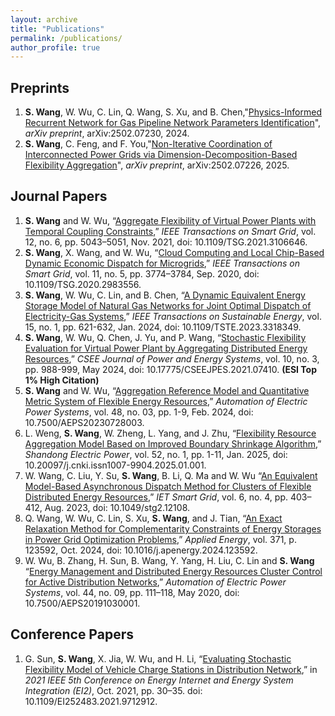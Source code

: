 ```yaml
---
layout: archive
title: "Publications"
permalink: /publications/
author_profile: true
---
```


## Preprints
1. **S. Wang**, W. Wu, C. Lin, Q. Wang, S. Xu, and B. Chen,"[Physics-Informed Recurrent Network for Gas Pipeline Network Parameters Identification](https://arxiv.org/abs/2502.07230)", *arXiv preprint*, arXiv:2502.07230, 2024.
1. **S. Wang**, C. Feng, and F. You,"[Non-Iterative Coordination of Interconnected Power Grids via Dimension-Decomposition-Based Flexibility Aggregation](https://arxiv.org/abs/2502.07226)", *arXiv preprint*, arXiv:2502.07226, 2025. 


## Journal Papers
1. **S. Wang** and W. Wu, “[Aggregate Flexibility of Virtual Power Plants with Temporal Coupling Constraints](https://ieeexplore.ieee.org/document/9520661),” *IEEE Transactions on Smart Grid*, vol. 12, no. 6, pp. 5043–5051, Nov. 2021, doi: 10.1109/TSG.2021.3106646.
1. **S. Wang**, X. Wang, and W. Wu, “[Cloud Computing and Local Chip-Based Dynamic Economic Dispatch for Microgrids](https://ieeexplore.ieee.org/document/9047944),” *IEEE Transactions on Smart Grid*, vol. 11, no. 5, pp. 3774–3784, Sep. 2020, doi: 10.1109/TSG.2020.2983556.
1. **S. Wang**, W. Wu, C. Lin, and B. Chen, “[A Dynamic Equivalent Energy Storage Model of Natural Gas Networks for Joint Optimal Dispatch of Electricity-Gas Systems](https://ieeexplore.ieee.org/document/10261292),” *IEEE Transactions on Sustainable Energy*, vol. 15, no. 1, pp. 621-632, Jan. 2024, doi: 10.1109/TSTE.2023.3318349.
1. **S. Wang**, W. Wu, Q. Chen, J. Yu, and P. Wang, “[Stochastic Flexibility Evaluation for Virtual Power Plant by Aggregating Distributed Energy Resources](https://ieeexplore.ieee.org/document/9862584),” *CSEE Journal of Power and Energy Systems*, vol. 10, no. 3, pp. 988-999, May 2024, doi: 10.17775/CSEEJPES.2021.07410. **(ESI Top 1% High Citation)**
1. **S. Wang** and W. Wu, “[Aggregation Reference Model and Quantitative Metric System of Flexible Energy Resources](http://www.aeps-info.com/aeps/article/abstract/20230728003),” *Automation of Electric Power Systems*, vol. 48, no. 03, pp. 1-9, Feb. 2024, doi: 10.7500/AEPS20230728003.
1. L. Weng, **S. Wang**, W. Zheng, L. Yang, and J. Zhu, “[Flexibility Resource Aggregation Model Based on Improved Boundary Shrinkage Algorithm](https://sddj.cbpt.cnki.net/portal/journal/portal/client/paper/c195f7d724978ecae3d4a2a81683b7c6),” *Shandong Electric Power*, vol. 52, no. 1, pp. 1-11, Jan. 2025, doi: 10.20097/j.cnki.issn1007-9904.2025.01.001.
1. W. Wang, C. Liu, Y. Su, **S. Wang**, B. Li, Q. Ma and W. Wu “[An Equivalent Model-Based Asynchronous Dispatch Method for Clusters of Flexible Distributed Energy Resources](https://ietresearch.onlinelibrary.wiley.com/doi/full/10.1049/stg2.1210),” *IET Smart Grid*, vol. 6, no. 4, pp. 403–412, Aug. 2023, doi: 10.1049/stg2.12108.
1. Q. Wang, W. Wu, C. Lin, S. Xu, **S. Wang**, and J. Tian, “[An Exact Relaxation Method for Complementarity Constraints of Energy Storages in Power Grid Optimization Problems](https://www.sciencedirect.com/science/article/pii/S0306261924009759),” *Applied Energy*, vol. 371, p. 123592, Oct. 2024, doi: 10.1016/j.apenergy.2024.123592.
1. W. Wu, B. Zhang, H. Sun, B. Wang, Y. Yang, H. Liu, C. Lin and **S. Wang** “[Energy Management and Distributed Energy Resources Cluster Control for Active Distribution Networks](http://www.aeps-info.com/aeps/article/abstract/20191030001),” *Automation of Electric Power Systems*, vol. 44, no. 09, pp. 111–118, May 2020, doi: 10.7500/AEPS20191030001.

## Conference Papers
1. G. Sun, **S. Wang**, X. Jia, W. Wu, and H. Li, “[Evaluating Stochastic Flexibility Model of Vehicle Charge Stations in Distribution Network](https://ieeexplore.ieee.org/document/9712912),” in *2021 IEEE 5th Conference on Energy Internet and Energy System Integration (EI2)*, Oct. 2021, pp. 30–35. doi: 10.1109/EI252483.2021.9712912.


